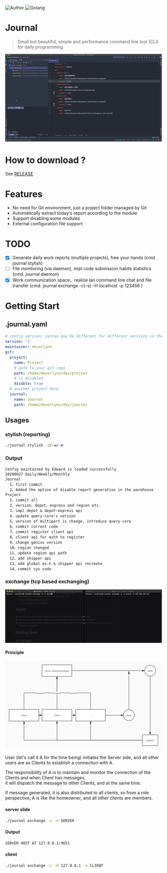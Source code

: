 ![Author](https://img.shields.io/badge/Author-4everlynn-red)
![Golang](https://img.shields.io/badge/100%25-Golang-olive)
# Journal

> Small but beautiful, simple and performance command line tool (CLI) for daily programming

![stage](resources/stage.gif)

# How to download ?
See [RELEASE](https://github.com/4everlynn/journal/releases)

# Features

- No need for Git environment, just a project folder managed by Git
- Automatically extract today's report according to the module
- Support disabling some modules
- External configuration file support

# TODO
- [x] Generate daily work reports (multiple projects), free your hands (cmd. journal stylish)
- [ ] File monitoring (via daemon), impl code submission habits statistics (cmd. journal daemon)
- [x] Work communication space，realize lan command line chat and file transfer (cmd. journal exchange -c(-s) -H localhost -p 123456 )

# Getting Start

## .journal.yaml

```yaml
# config version, syntax may be different for different versions in the future
version: '1'
maintainer: 4everlynn
git:
  project:
    name: Project
    # path to your git repo
    path: /home/4everlynn/dev/projcet
    # is disabled
    disable: true
  # another project here
  journal:
    name: Journal
    path: /home/4everlynn/dev/journal
```

## Usages

### stylish (reporting)

```bash
./journal stylish -d/-w/-m
```

### Output

```text
Config maintained by Edward is loaded successfully
20200927 Daily/Weekly/Monthly
Journal
  1、first commit
  2、Added the option of disable report generation in the warehouse
Project
  1、commit all
  2、version、depot、express and region etc.
  3、impl depot & depot-express api
  4、update query-core's version
  5、version of multipart is change, introduce query-core
  6、commit current code
  7、commit register client api
  8、client api for auth to register
  9、change genius version
  10、region changed
  11、update region api path
  12、add shipper api
  13、add global ex.h & shipper api recreate
  14、commit sys code
```

### exchange (tcp based exchanging)

![exchange](resources/exchange.gif)

#### Principle

![exchange](resources/exchange.jpg)

  User (let's call it A for the time being) initiates the Server side, and all other users are as Clients to establish a connection with A.     
   
  The responsibility of A is to maintain and monitor the connection of the Clients and when Client has messages,      
it will dispatch the message to other Clients, and at the same time.    

  If message generated, it is also distributed to all clients, so from a role perspective, 
A is like the homeowner, and all other clients are members.   


#### server slide
```bash
./journal exchange -s -n SERVER
```

#### Output

```bash
SERVER HOST AT 127.0.0.1:9651
```

#### client
```bash
./journal exchange -c -H 127.0.0.1 -n CLIENT
```
